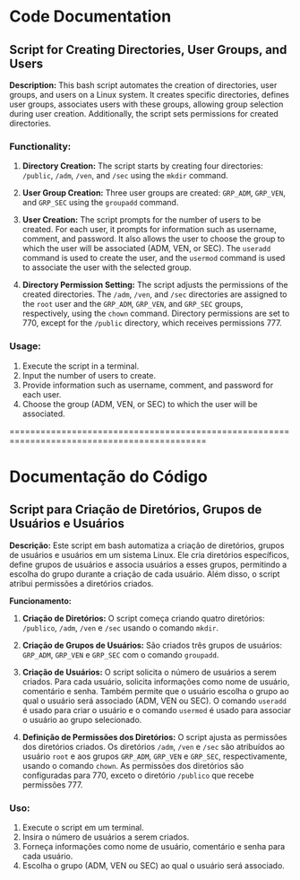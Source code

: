# Code Documentation

## Script for Creating Directories, User Groups, and Users

**Description:** This bash script automates the creation of directories, user groups, and users on a Linux system. It creates specific directories, defines user groups, associates users with these groups, allowing group selection during user creation. Additionally, the script sets permissions for created directories.

### Functionality:

1. **Directory Creation:**
   The script starts by creating four directories: `/public`, `/adm`, `/ven`, and `/sec` using the `mkdir` command.

2. **User Group Creation:**
   Three user groups are created: `GRP_ADM`, `GRP_VEN`, and `GRP_SEC` using the `groupadd` command.

3. **User Creation:**
   The script prompts for the number of users to be created. For each user, it prompts for information such as username, comment, and password. It also allows the user to choose the group to which the user will be associated (ADM, VEN, or SEC). The `useradd` command is used to create the user, and the `usermod` command is used to associate the user with the selected group.

4. **Directory Permission Setting:**
   The script adjusts the permissions of the created directories. The `/adm`, `/ven`, and `/sec` directories are assigned to the `root` user and the `GRP_ADM`, `GRP_VEN`, and `GRP_SEC` groups, respectively, using the `chown` command. Directory permissions are set to 770, except for the `/public` directory, which receives permissions 777.

### Usage:
1. Execute the script in a terminal.
2. Input the number of users to create.
3. Provide information such as username, comment, and password for each user.
4. Choose the group (ADM, VEN, or SEC) to which the user will be associated.

============================================================================================

# Documentação do Código

## Script para Criação de Diretórios, Grupos de Usuários e Usuários

**Descrição:** Este script em bash automatiza a criação de diretórios, grupos de usuários e usuários em um sistema Linux. Ele cria diretórios específicos, define grupos de usuários e associa usuários a esses grupos, permitindo a escolha do grupo durante a criação de cada usuário. Além disso, o script atribui permissões a diretórios criados.

**Funcionamento:**

1. **Criação de Diretórios:**
   O script começa criando quatro diretórios: `/publico`, `/adm`, `/ven` e `/sec` usando o comando `mkdir`.

2. **Criação de Grupos de Usuários:**
   São criados três grupos de usuários: `GRP_ADM`, `GRP_VEN` e `GRP_SEC` com o comando `groupadd`.

3. **Criação de Usuários:**
   O script solicita o número de usuários a serem criados. Para cada usuário, solicita informações como nome de usuário, comentário e senha. Também permite que o usuário escolha o grupo ao qual o usuário será associado (ADM, VEN ou SEC). O comando `useradd` é usado para criar o usuário e o comando `usermod` é usado para associar o usuário ao grupo selecionado.

4. **Definição de Permissões dos Diretórios:**
   O script ajusta as permissões dos diretórios criados. Os diretórios `/adm`, `/ven` e `/sec` são atribuídos ao usuário `root` e aos grupos `GRP_ADM`, `GRP_VEN` e `GRP_SEC`, respectivamente, usando o comando `chown`. As permissões dos diretórios são configuradas para 770, exceto o diretório `/publico` que recebe permissões 777.

### Uso:
1. Execute o script em um terminal.
2. Insira o número de usuários a serem criados.
3. Forneça informações como nome de usuário, comentário e senha para cada usuário.
4. Escolha o grupo (ADM, VEN ou SEC) ao qual o usuário será associado.

